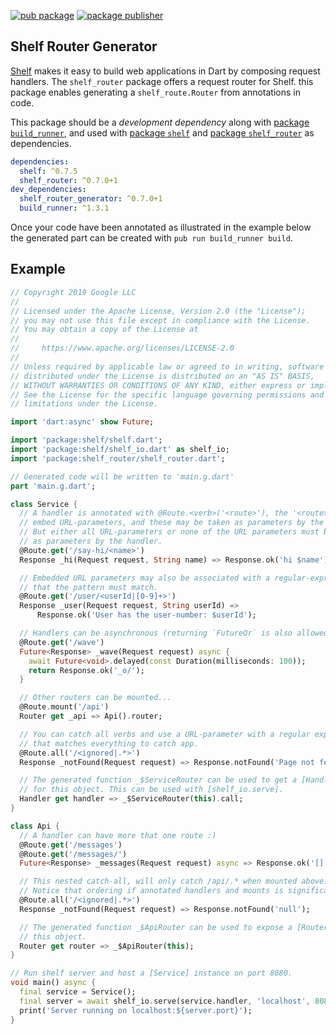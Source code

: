 [![pub package](https://img.shields.io/pub/v/shelf_router_generator.svg)](https://pub.dev/packages/shelf_router_generator)
[![package publisher](https://img.shields.io/pub/publisher/shelf_router_generator.svg)](https://pub.dev/packages/shelf_router_generator/publisher)

## Shelf Router Generator

[Shelf](https://pub.dartlang.org/packages/shelf) makes it easy to build web
applications in Dart by composing request handlers. The `shelf_router` package
offers a request router for Shelf. this package enables generating a
`shelf_route.Router` from annotations in code.

This package should be a _development dependency_ along with
[package `build_runner`](https://pub.dartlang.org/packages/build_runner), and
used with [package `shelf`](https://pub.dartlang.org/packages/shelf) and
[package `shelf_router`](https://pub.dartlang.org/packages/shelf_router) as
dependencies.

```yaml
dependencies:
  shelf: ^0.7.5
  shelf_router: ^0.7.0+1
dev_dependencies:
  shelf_router_generator: ^0.7.0+1
  build_runner: ^1.3.1
```

Once your code have been annotated as illustrated in the example below the
generated part can be created with `pub run build_runner build`.

## Example

```dart
// Copyright 2019 Google LLC
//
// Licensed under the Apache License, Version 2.0 (the "License");
// you may not use this file except in compliance with the License.
// You may obtain a copy of the License at
//
//     https://www.apache.org/licenses/LICENSE-2.0
//
// Unless required by applicable law or agreed to in writing, software
// distributed under the License is distributed on an "AS IS" BASIS,
// WITHOUT WARRANTIES OR CONDITIONS OF ANY KIND, either express or implied.
// See the License for the specific language governing permissions and
// limitations under the License.

import 'dart:async' show Future;

import 'package:shelf/shelf.dart';
import 'package:shelf/shelf_io.dart' as shelf_io;
import 'package:shelf_router/shelf_router.dart';

// Generated code will be written to 'main.g.dart'
part 'main.g.dart';

class Service {
  // A handler is annotated with @Route.<verb>('<route>'), the '<route>' may
  // embed URL-parameters, and these may be taken as parameters by the handler.
  // But either all URL-parameters or none of the URL parameters must be taken
  // as parameters by the handler.
  @Route.get('/say-hi/<name>')
  Response _hi(Request request, String name) => Response.ok('hi $name');

  // Embedded URL parameters may also be associated with a regular-expression
  // that the pattern must match.
  @Route.get('/user/<userId|[0-9]+>')
  Response _user(Request request, String userId) =>
      Response.ok('User has the user-number: $userId');

  // Handlers can be asynchronous (returning `FutureOr` is also allowed).
  @Route.get('/wave')
  Future<Response> _wave(Request request) async {
    await Future<void>.delayed(const Duration(milliseconds: 100));
    return Response.ok('_o/');
  }

  // Other routers can be mounted...
  @Route.mount('/api')
  Router get _api => Api().router;

  // You can catch all verbs and use a URL-parameter with a regular expression
  // that matches everything to catch app.
  @Route.all('/<ignored|.*>')
  Response _notFound(Request request) => Response.notFound('Page not found');

  // The generated function _$ServiceRouter can be used to get a [Handler]
  // for this object. This can be used with [shelf_io.serve].
  Handler get handler => _$ServiceRouter(this).call;
}

class Api {
  // A handler can have more that one route :)
  @Route.get('/messages')
  @Route.get('/messages/')
  Future<Response> _messages(Request request) async => Response.ok('[]');

  // This nested catch-all, will only catch /api/.* when mounted above.
  // Notice that ordering if annotated handlers and mounts is significant.
  @Route.all('/<ignored|.*>')
  Response _notFound(Request request) => Response.notFound('null');

  // The generated function _$ApiRouter can be used to expose a [Router] for
  // this object.
  Router get router => _$ApiRouter(this);
}

// Run shelf server and host a [Service] instance on port 8080.
void main() async {
  final service = Service();
  final server = await shelf_io.serve(service.handler, 'localhost', 8080);
  print('Server running on localhost:${server.port}');
}
```



